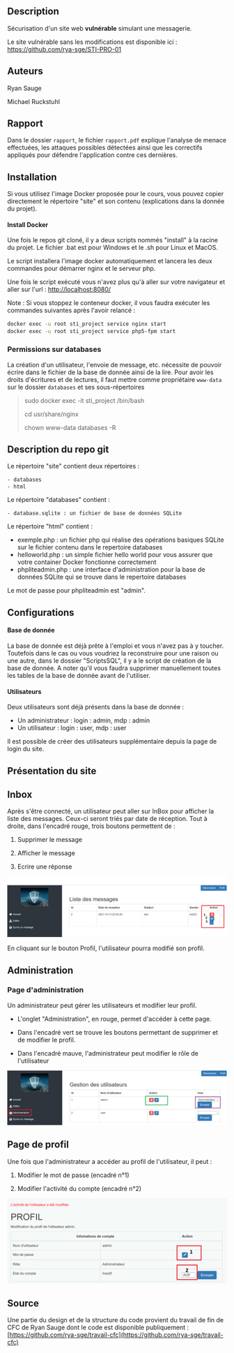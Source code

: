 ## Description

Sécurisation d'un site web **vulnérable** simulant une messagerie.

Le site vulnérable sans les modifications est disponible ici : https://github.com/rya-sge/STI-PRO-01

## Auteurs

Ryan Sauge

Michael Ruckstuhl

## Rapport

Dans le dossier `rapport`, le fichier `rapport.pdf` explique l'analyse de menace effectuées, les attaques possibles détectées ainsi que les correctifs appliqués pour défendre l'application contre ces dernières.

## Installation

Si vous utilisez l'image Docker proposée pour le cours, vous pouvez copier directement le répertoire "site" et son contenu (explications dans la donnée du projet).

#### Install Docker 

Une fois le repos git cloné, il y a deux scripts nommés "install" à la racine du projet. Le fichier .bat est pour Windows et le .sh pour Linux et MacOS.

Le script installera l'image docker automatiquement et lancera les deux commandes pour démarrer nginx et le serveur php.

Une fois le script exécuté vous n'avez plus qu'à aller sur votre navigateur et aller sur l'url : [http://localhost:8080/](http://localhost:8080/)

Note : Si vous stoppez le conteneur docker, il vous faudra exécuter les commandes suivantes après l'avoir relancé :

```bash
docker exec -u root sti_project service nginx start
docker exec -u root sti_project service php5-fpm start
```



### Permissions sur databases  ###
La création d'un utilisateur, l'envoie de message, etc. nécessite de pouvoir écrire dans le fichier de la base de donnée ainsi de la lire. Pour avoir les droits d'écritures et de lectures, il faut mettre comme propriétaire `www-data`  sur le dossier `databases` et ses sous-répertoires

> sudo docker exec -it sti_project  /bin/bash
>
> cd usr/share/nginx
>
> chown  www-data databases -R



## Description du repo git

Le répertoire "site" contient deux répertoires :

    - databases
    - html

Le répertoire "databases" contient :

    - database.sqlite : un fichier de base de données SQLite

Le répertoire "html" contient :

- exemple.php : un fichier php qui réalise des opérations basiques SQLite sur le fichier contenu dans le repertoire databases
- helloworld.php : un simple fichier hello world pour vous assurer que votre container Docker fonctionne correctement
- phpliteadmin.php : une interface d'administration pour la base de données SQLite qui se trouve dans le repertoire databases

Le mot de passe pour phpliteadmin est "admin".

## Configurations

#### Base de donnée

La base de donnée est déjà prête à l'emploi et vous n'avez pas à y toucher. Toutefois dans le cas ou vous voudriez la reconstruire pour une raison ou une autre, dans le dossier "ScriptsSQL", il y a le script de création de la base de donnée. A noter qu'il vous faudra supprimer manuellement toutes les tables de la base de donnée avant de l'utiliser.

#### Utilisateurs

Deux utilisateurs sont déjà présents dans la base de donnée :

- Un administrateur : login : admin, mdp : admin
- Un utilisateur : login : user, mdp : user

Il est possible de créer des utilisateurs supplémentaire depuis la page de login du site.



## Présentation du site

## Inbox

Après s'être connecté, un utilisateur peut aller sur InBox pour afficher la liste des messages. Ceux-ci seront triés par date de réception. Tout à droite, dans l'encadré rouge, trois boutons permettent de :

1) Supprimer le message

2) Afficher le message

3) Ecrire une réponse

![menu](doc/assets/menu.PNG)

En cliquant sur le bouton Profil, l'utilisateur pourra modifié son profil.



## Administration

### Page d'administration

Un administrateur peut gérer les utilisateurs et modifier leur profil. 

- L'onglet "Administration", en rouge, permet d'accéder à cette page. 

- Dans l'encadré vert se trouve les boutons permettant de supprimer et de modifier le profil.
- Dans l'encadré mauve, l'administrateur peut modifier le rôle de l'utilisateur

![page-administration-2](doc/assets/page-administration-2.PNG)

## Page de profil

Une fois que l'administrateur a accéder au profil de l'utilisateur, il peut :

1) Modifier le mot de passe (encadré n°1)

2) Modifier l'activité du compte (encadré n°2)

![profil-admin](doc/assets/profil-admin.PNG)

## Source 

Une partie du design et de la structure du code provient du travail de fin de CFC de Ryan Sauge dont le code est disponible publiquement :
[https://github.com/rya-sge/travail-cfc](https://github.com/rya-sge/travail-cfc)

